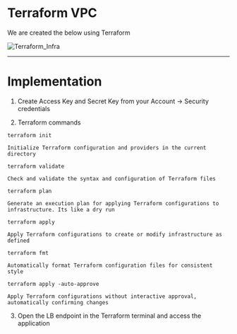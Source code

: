# Terraform VPC       
            
We are created the below using Terraform   

![Terraform_Infra](https://github.com/Pavan-1997/Terraform_VPC/assets/32020205/13c2c175-0a2a-49dd-b650-a320114c906b)

---
# Implementation

1. Create Access Key and Secret Key from your Account -> Security credentials 


2. Terraform commands
```
terraform init
```
`Initialize Terraform configuration and providers in the current directory`
```
terraform validate
```
`Check and validate the syntax and configuration of Terraform files`
```
terraform plan 
```
`Generate an execution plan for applying Terraform configurations to infrastructure. Its like a dry run`
 ```
terraform apply
```
`Apply Terraform configurations to create or modify infrastructure as defined`
```
terraform fmt 
```
`Automatically format Terraform configuration files for consistent style`
```
terraform apply -auto-approve
```
`Apply Terraform configurations without interactive approval, automatically confirming changes`

3. Open the LB endpoint in the Terraform terminal and access the application


